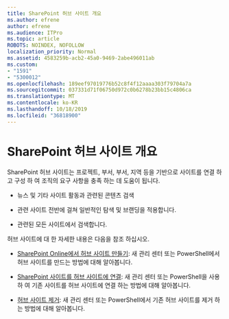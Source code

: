 ```yaml
---
title: SharePoint 허브 사이트 개요
ms.author: efrene
author: efrene
ms.audience: ITPro
ms.topic: article
ROBOTS: NOINDEX, NOFOLLOW
localization_priority: Normal
ms.assetid: 4583259b-acb2-45a0-9469-2abe496011ab
ms.custom:
- "1591"
- "5300012"
ms.openlocfilehash: 189eef97019776b52c8f4f12aaaa303f79704a7a
ms.sourcegitcommit: 037331d71f06750d972c0b6278b23bb15c4806ca
ms.translationtype: MT
ms.contentlocale: ko-KR
ms.lasthandoff: 10/18/2019
ms.locfileid: "36818900"
---
```

# <a name="sharepoint-hub-sites-overview"></a>SharePoint 허브 사이트 개요

SharePoint 허브 사이트는 프로젝트, 부서, 부서, 지역 등을 기반으로 사이트를 연결 하 고 구성 하 여 조직의 요구 사항을 충족 하는 데 도움이 됩니다.

- 뉴스 및 기타 사이트 활동과 관련된 콘텐츠 검색

- 관련 사이트 전반에 걸쳐 일반적인 탐색 및 브랜딩을 적용합니다. 

- 관련된 모든 사이트에서 검색합니다.

허브 사이트에 대 한 자세한 내용은 다음을 참조 하십시오.
- [SharePoint Online에서 허브 사이트 만들기](https://docs.microsoft.com/sharepoint/create-hub-site): 새 관리 센터 또는 PowerShell에서 허브 사이트를 만드는 방법에 대해 알아봅니다.

- [SharePoint 사이트를 허브 사이트에 연결](https://support.office.com/article/associate-a-sharepoint-site-with-a-hub-site-ae0009fd-af04-4d3d-917d-88edb43efc05): 새 관리 센터 또는 PowerShell을 사용 하 여 기존 사이트를 허브 사이트에 연결 하는 방법에 대해 알아봅니다.

- [허브 사이트 제거](https://docs.microsoft.com/sharepoint/remove-hub-site): 새 관리 센터 또는 PowerShell에서 기존 허브 사이트를 제거 하는 방법에 대해 알아봅니다.

